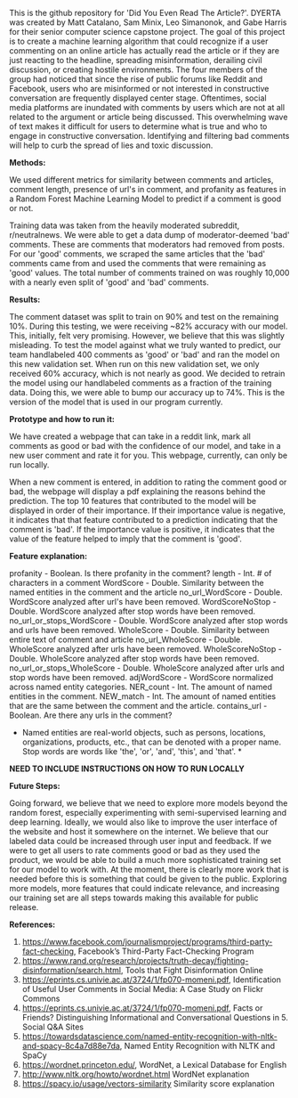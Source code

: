 This is the github repository for 'Did You Even Read The Article?'. DYERTA was created by Matt Catalano, Sam Minix, Leo Simanonok, and Gabe Harris for their senior computer science capstone project. The goal of this project is to create a machine learning algorithm that could recognize if a user commenting on an online article has actually read the article or if they are just reacting to the headline, spreading misinformation, derailing civil discussion, or creating hostile environments. The four members of the group had noticed that since the rise of public forums like Reddit and Facebook, users who are misinformed or not interested in constructive conversation are frequently displayed center stage. Oftentimes, social media platforms are inundated with comments by users which are not at all related to the argument or article being discussed. This overwhelming wave of text makes it difficult for users to determine what is true and who to engage in constructive conversation. Identifying and filtering bad comments will help to curb the spread of lies and toxic discussion.


**Methods:**

We used different metrics for similarity between comments and articles, comment length, presence of url's in comment, and profanity as features in a Random Forest Machine Learning Model to predict if a comment is good or not.

Training data was taken from the heavily moderated subreddit, r/neutralnews. We were able to get a data dump of moderator-deemed 'bad' comments. These are comments that moderators had removed from posts. For our 'good' comments, we scraped the same articles that the 'bad' comments came from and used the comments that were remaining as 'good' values. The total number of comments trained on was roughly 10,000 with a nearly even split of 'good' and 'bad' comments.


**Results:**

The comment dataset was split to train on 90% and test on the remaining 10%. During this testing, we were receiving ~82% accuracy with our model. This, initially, felt very promising. However, we believe that this was slightly misleading. To test the model against what we truly wanted to predict, our team handlabeled 400 comments as 'good' or 'bad' and ran the model on this new validation set. When run on this new validation set, we only received 60% accuracy, which is not nearly as good. We decided to retrain the model using our handlabeled comments as a fraction of the training data. Doing this, we were able to bump our accuracy up to 74%. This is the version of the model that is used in our program currently.


**Prototype and how to run it:**

We have created a webpage that can take in a reddit link, mark all comments as good or bad with the confidence of our model, and take in a new user comment and rate it for you. This webpage, currently, can only be run locally.

When a new comment is entered, in addition to rating the comment good or bad, the webpage will display a pdf explaining the reasons behind the prediction. The top 10 features that contributed to the model will be displayed in order of their importance. If their importance value is negative, it indicates that that feature contributed to a prediction indicating that the comment is 'bad'. If the importance value is positive, it indicates that the value of the feature helped to imply that the comment is 'good'.


**Feature explanation:**

profanity - Boolean. Is there profanity in the comment?
length - Int. # of characters in a comment
WordScore - Double. Similarity between the named entities in the comment and the article
no_url_WordScore - Double. WordScore analyzed after url's have been removed.
WordScoreNoStop - Double. WordScore analyzed after stop words have been removed.
no_url_or_stops_WordScore - Double. WordScore analyzed after stop words and urls have been removed.
WholeScore - Double. Similarity between entire text of comment and article
no_url_WholeScore - Double. WholeScore analyzed after urls have been removed.
WholeScoreNoStop - Double. WholeScore analyzed after stop words have been removed.
no_url_or_stops_WholeScore - Double. WholeScore analyzed after urls and stop words have been removed.
adjWordScore - WordScore normalized across named entity categories.
NER_count - Int. The amount of named entities in the comment.
NEW_match - Int. The amount of named entities that are the same between the comment and the article.
contains_url - Boolean. Are there any urls in the comment?

* Named entities are real-world objects, such as persons, locations, organizations, products, etc., that can be denoted with a proper name. Stop words are words like 'the', 'or', 'and', 'this', and 'that'. *

**NEED TO INCLUDE INSTRUCTIONS ON HOW TO RUN LOCALLY**


**Future Steps:**

Going forward, we believe that we need to explore more models beyond the random forest, especially experimenting with semi-supervised learning and deep learning. Ideally, we would also like to improve the user interface of the website and host it somewhere on the internet. We believe that our labeled data could be increased through user input and feedback. If we were to get all users to rate comments good or bad as they used the product, we would be able to build a much more sophisticated training set for our model to work with. At the moment, there is clearly more work that is needed before this is something that could be given to the public. Exploring more models, more features that could indicate relevance, and increasing our training set are all steps towards making this available for public release.


**References:**

1. https://www.facebook.com/journalismproject/programs/third-party-fact-checking, Facebook’s Third-Party Fact-Checking Program
2. https://www.rand.org/research/projects/truth-decay/fighting-disinformation/search.html, Tools that Fight Disinformation Online
3. https://eprints.cs.univie.ac.at/3724/1/fp070-momeni.pdf, Identification of Useful User Comments in Social Media: A Case Study on Flickr Commons
4. https://eprints.cs.univie.ac.at/3724/1/fp070-momeni.pdf, Facts or Friends? Distinguishing Informational and Conversational Questions in 5. Social Q&A Sites
6. https://towardsdatascience.com/named-entity-recognition-with-nltk-and-spacy-8c4a7d88e7da, Named Entity Recognition with NLTK and SpaCy
7. https://wordnet.princeton.edu/, WordNet, a Lexical Database for English
8. http://www.nltk.org/howto/wordnet.html WordNet explanation
9. https://spacy.io/usage/vectors-similarity Similarity score explanation


